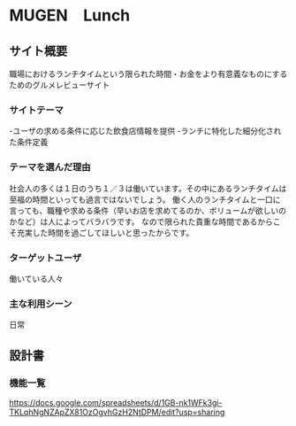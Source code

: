 # MUGEN　Lunch

## サイト概要
職場におけるランチタイムという限られた時間・お金をより有意義なものにするためのグルメレビューサイト


### サイトテーマ
-ユーザの求める条件に応じた飲食店情報を提供
-ランチに特化した細分化された条件定義

### テーマを選んだ理由
社会人の多くは１日のうち１／３は働いています。その中にあるランチタイムは至福の時間といっても過言ではないでしょう。
働く人のランチタイムと一口に言っても、職種や求める条件（早いお店を求めてるのか、ボリュームが欲しいのかなど）は人によってバラバラです。
なので限られた貴重な時間であるからこそ充実した時間を過ごしてほしいと思ったからです。

### ターゲットユーザ
働いている人々

### 主な利用シーン
日常

## 設計書


### 機能一覧
https://docs.google.com/spreadsheets/d/1GB-nk1WFk3gi-TKLqhNgNZApZX81OzOgvhGzH2NtDPM/edit?usp=sharing


